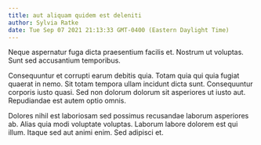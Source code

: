 ```yaml
---
title: aut aliquam quidem est deleniti
author: Sylvia Ratke
date: Tue Sep 07 2021 21:13:33 GMT-0400 (Eastern Daylight Time)
---
```

Neque aspernatur fuga dicta praesentium facilis et. Nostrum ut voluptas. Sunt sed accusantium temporibus.

 Consequuntur et corrupti earum debitis quia. Totam quia qui quia fugiat quaerat in nemo. Sit totam tempora ullam incidunt dicta sunt. Consequuntur corporis iusto quasi. Sed non dolorum dolorum sit asperiores ut iusto aut. Repudiandae est autem optio omnis.

 Dolores nihil est laboriosam sed possimus recusandae laborum asperiores ab. Alias quia modi voluptate voluptas. Laborum labore dolorem est qui illum. Itaque sed aut animi enim. Sed adipisci et.